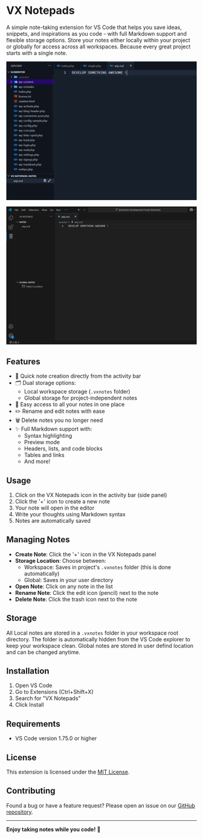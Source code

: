 # VX Notepads

A simple note-taking extension for VS Code that helps you save ideas, snippets, and inspirations as you code - with full Markdown support and flexible storage options. Store your notes either locally within your project or globally for access across all workspaces. Because every great project starts with a single note.


![Screenshot 1](https://raw.githubusercontent.com/deepaksp/vx-notepads/refs/heads/main/screenshoots/1%20(1).png)

![Screenshot 2](https://raw.githubusercontent.com/deepaksp/vx-notepads/refs/heads/main/screenshoots/2.png)


## Features

- 📝 Quick note creation directly from the activity bar
- 🗂️ Dual storage options:
  - Local workspace storage (`.vxnotes` folder)
  - Global storage for project-independent notes
- 📌 Easy access to all your notes in one place
- ✏️ Rename and edit notes with ease
- 🗑️ Delete notes you no longer need
- ✨ Full Markdown support with:
  - Syntax highlighting
  - Preview mode
  - Headers, lists, and code blocks
  - Tables and links
  - And more!

## Usage

1. Click on the VX Notepads icon in the activity bar (side panel)
2. Click the '+' icon to create a new note
3. Your note will open in the editor
4. Write your thoughts using Markdown syntax
5. Notes are automatically saved

## Managing Notes

- **Create Note**: Click the '+' icon in the VX Notepads panel
- **Storage Location**: Choose between:
  - Workspace: Saves in project's `.vxnotes` folder (this is done automatically)
  - Global: Saves in your user directory
- **Open Note**: Click on any note in the list
- **Rename Note**: Click the edit icon (pencil) next to the note
- **Delete Note**: Click the trash icon next to the note

## Storage

All Local notes are stored in a `.vxnotes` folder in your workspace root directory. The folder is automatically hidden from the VS Code explorer to keep your workspace clean. Global notes are stored in user defind location and can be changed anytime.

## Installation

1. Open VS Code
2. Go to Extensions (Ctrl+Shift+X)
3. Search for "VX Notepads"
4. Click Install

## Requirements

- VS Code version 1.75.0 or higher

## License

This extension is licensed under the [MIT License](LICENSE).

## Contributing

Found a bug or have a feature request? Please open an issue on our [GitHub repository](https://github.com/deepaksp/vx-notepads).

---

**Enjoy taking notes while you code!** 📝